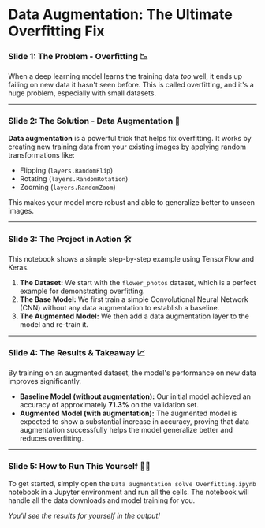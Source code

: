 # Data Augmentation: The Ultimate Overfitting Fix

### Slide 1: The Problem - Overfitting 📉
When a deep learning model learns the training data *too* well, it ends up failing on new data it hasn't seen before. This is called overfitting, and it's a huge problem, especially with small datasets.

---

### Slide 2: The Solution - Data Augmentation 🚀
**Data augmentation** is a powerful trick that helps fix overfitting. It works by creating new training data from your existing images by applying random transformations like:
* Flipping (`layers.RandomFlip`)
* Rotating (`layers.RandomRotation`)
* Zooming (`layers.RandomZoom`)

This makes your model more robust and able to generalize better to unseen images.

---

### Slide 3: The Project in Action 🛠️
This notebook shows a simple step-by-step example using TensorFlow and Keras.

1.  **The Dataset:** We start with the `flower_photos` dataset, which is a perfect example for demonstrating overfitting.
2.  **The Base Model:** We first train a simple Convolutional Neural Network (CNN) without any data augmentation to establish a baseline.
3.  **The Augmented Model:** We then add a data augmentation layer to the model and re-train it.

---

### Slide 4: The Results & Takeaway 📈
By training on an augmented dataset, the model's performance on new data improves significantly.

* **Baseline Model (without augmentation):** Our initial model achieved an accuracy of approximately **71.3%** on the validation set.
* **Augmented Model (with augmentation):** The augmented model is expected to show a substantial increase in accuracy, proving that data augmentation successfully helps the model generalize better and reduces overfitting.

---

### Slide 5: How to Run This Yourself 🧑‍💻
To get started, simply open the `Data augmentation solve Overfitting.ipynb` notebook in a Jupyter environment and run all the cells. The notebook will handle all the data downloads and model training for you.

*You'll see the results for yourself in the output!*
